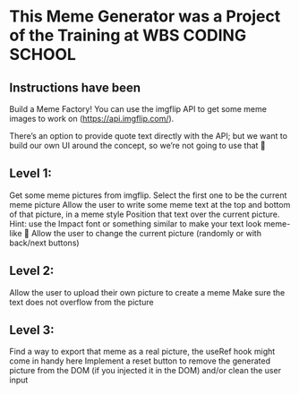 # This Meme Generator was a Project of the Training at WBS CODING SCHOOL

## Instructions have been

Build a Meme Factory! You can use the imgflip API to get some meme images to work on (https://api.imgflip.com/).

There’s an option to provide quote text directly with the API; but we want to build our own UI around the concept, so we’re not going to use that 🙂

## Level 1:

Get some meme pictures from imgflip. Select the first one to be the current meme picture
Allow the user to write some meme text at the top and bottom of that picture, in a meme style 
Position that text over the current picture. Hint: use the Impact font or something similar to make your text look meme-like 🙂
Allow the user to change the current picture (randomly or with back/next buttons)

## Level 2:

Allow the user to upload their own picture to create a meme
Make sure the text does not overflow from the picture

## Level 3:

Find a way to export that meme as a real picture, the useRef hook might come in handy here
Implement a reset button to remove the generated picture from the DOM (if you injected it in the DOM) and/or clean the user input
